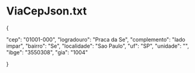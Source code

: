 # ViaCepJson.txt


{

"cep": "01001-000",
"logradouro": "Praca da Se",
"complemento": "lado impar",
"bairro": "Se",
"localidade": "Sao Paulo",
"uf": "SP",
"unidade": "",
"ibge": "3550308",
"gia": "1004"

}
